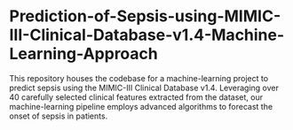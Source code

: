 # Prediction-of-Sepsis-using-MIMIC-III-Clinical-Database-v1.4-Machine-Learning-Approach
This repository houses the codebase for a machine-learning project to predict sepsis using the MIMIC-III Clinical Database v1.4. Leveraging over 40 carefully selected clinical features extracted from the dataset, our machine-learning pipeline employs advanced algorithms to forecast the onset of sepsis in patients.
